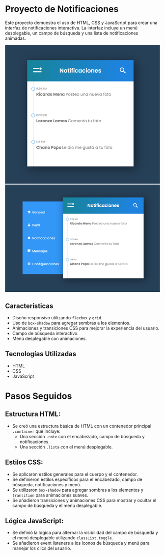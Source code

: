 # Proyecto de Notificaciones

Este proyecto demuestra el uso de HTML, CSS y JavaScript para crear una interfaz de notificaciones interactiva. La interfaz incluye un menú desplegable, un campo de búsqueda y una lista de notificaciones animadas.

![](notifica1.png)
![](notifica2.png)

## Características

- Diseño responsivo utilizando `flexbox` y `grid`.
- Uso de `box-shadow` para agregar sombras a los elementos.
- Animaciones y transiciones CSS para mejorar la experiencia del usuario.
- Campo de búsqueda interactivo.
- Menú desplegable con animaciones.

## Tecnologías Utilizadas

- HTML
- CSS
- JavaScript

# Pasos Seguidos

## Estructura HTML:

- Se creó una estructura básica de HTML con un contenedor principal `.container` que incluye:
  - Una sección `.note` con el encabezado, campo de búsqueda y notificaciones.
  - Una sección `.lista` con el menú desplegable.

## Estilos CSS:

- Se aplicaron estilos generales para el cuerpo y el contenedor.
- Se definieron estilos específicos para el encabezado, campo de búsqueda, notificaciones y menú.
- Se utilizaron `box-shadow` para agregar sombras a los elementos y `transition` para animaciones suaves.
- Se añadieron transiciones y animaciones CSS para mostrar y ocultar el campo de búsqueda y el menú desplegable.

## Lógica JavaScript:

- Se definió la lógica para alternar la visibilidad del campo de búsqueda y el menú desplegable utilizando `classList.toggle`.
- Se añadieron event listeners a los iconos de búsqueda y menú para manejar los clics del usuario.
